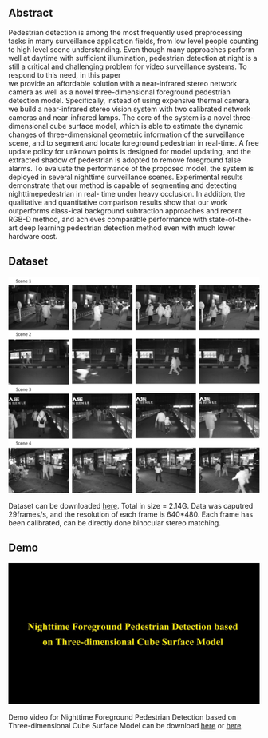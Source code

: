 ## Abstract

Pedestrian detection is among the most frequently used preprocessing tasks in many surveillance application fields, from low level people 
counting to high level scene understanding. Even though many approaches perform well at daytime with sufficient illumination, pedestrian 
detection at night is a still a critical and challenging problem for video surveillance systems. To respond to this need, in this paper  
we provide an affordable solution with a near-infrared stereo network camera as well as a novel three-dimensional foreground pedestrian 
detection model. Specifically, instead of using expensive thermal camera, we build a near-infrared stereo vision system with two 
calibrated network cameras and near-infrared lamps. The core of the system is a novel three-dimensional cube surface model, which is able 
to estimate the dynamic changes of three-dimensional geometric information of the surveillance scene, and to segment and locate foreground 
pedestrian in real-time. A free update policy for unknown points is designed for model updating, and the extracted shadow of pedestrian is 
adopted to remove foreground false alarms. To evaluate the performance of the proposed model, the system is deployed in several nighttime 
surveillance scenes. Experimental results demonstrate that our method is capable of segmenting and detecting nighttimepedestrian in real-
time under heavy occlusion. In addition, the qualitative and quantitative comparison results show that our work outperforms class-ical 
background subtraction approaches and recent RGB-D method, and achieves comparable performance with state-of-the-art deep learning 
pedestrian detection method even with much lower hardware cost.

## Dataset

![Image](datasetnighttime.png)

Dataset can be downloaded [here](https://pan.baidu.com/s/1bo7RCkB). Total in size = 2.14G. Data was caputred 29frames/s, and the resolution of each frame is 640*480. Each frame has been calibrated, can be directly done binocular stereo matching.

## Demo

![Image](logo.png)

Demo video for Nighttime Foreground Pedestrian Detection based on Three-dimensional Cube Surface Model can be download [here]() or [here](http://v.youku.com/v_show/id_XMzAxODE1MTY2MA==.html?spm=a2hzp.8244740.0.0).

